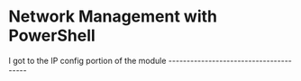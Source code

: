 # Network Management with PowerShell

I got to the IP config portion of the module ---------------------------------------